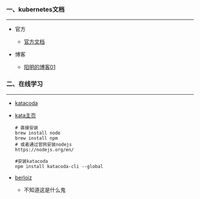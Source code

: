 ### 一、kubernetes文档

***

* 官方

  * [官方文档](https://kubernetes.io/zh/docs/reference/)

* 博客

   * [阳明的博客01](https://www.qikqiak.com/)

     

### 二、在线学习

***

* [katacoda](https://www.katacoda.com/)

* [kata主页](https://www.katacoda.com/xiehz)

  ```shell
  # 直接安装
  brew install node
  brew install npm
  # 或者通过官网安装nodejs
  https://nodejs.org/en/
  
  #安装katacoda
  npm install katacoda-cli --global
  ```

* [berloiz](https://docs.berlioz.cloud/installation/mac/)
  * 不知道这是什么鬼